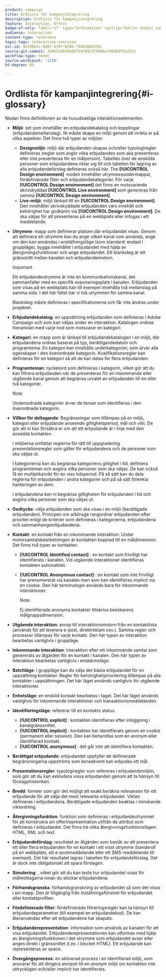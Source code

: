 ```yaml
---
product: campaign
title: Ordlista för kampanjintegrering
description: Ordlista för kampanjintegrering
feature: Interaction, Offers
badge-v7-only: label="v7" type="Informative" tooltip="Gäller endast Campaign Classic v7"
audience: interaction
content-type: reference
topic-tags: interaction-overview
exl-id: 9e199b7c-9307-4797-bf86-7940388555bc
source-git-commit: 3a9b21d626b60754789c3f594ba798309f62a553
workflow-type: tm+mt
source-wordcount: '1110'
ht-degree: 0%

---
```


# Ordlista för kampanjintegrering{#i-glossary}



Nedan finns definitionen av de huvudsakliga interaktionselementen.

* **Miljö**: set som innehåller en erbjudandekatalog och kopplingar (erbjudandemellanslag). Ni måste skapa en miljö genom att inrikta er på olika aspekter. Det finns två typer av miljöer:

   * **Designmiljö**: miljö där erbjudanden skapas och/eller typologiregler definieras (regler som avgör vilka erbjudanden som ska presenteras eller inte presenteras för en målperson). Tabellen över de enskilda personer som erbjudandena riktar sig till och tabellen för lagring av alla erbjudandeförslag definieras också här. The **[!UICONTROL Design environment]** -noden innehåller utrymmesundermappar, fördefinierade filter och erbjudandekategorier. För varje **[!UICONTROL Design environment]** det finns en motsvarande skrivskyddad **[!UICONTROL Live environment]** som genereras från samma **[!UICONTROL Design environment]**.
   * **Live-miljö**: miljö länkad till en **[!UICONTROL Design environment]**. Den innehåller skrivskyddade erbjudanden vars innehåll och behörighet har godkänts via **[!UICONTROL Design environment]**. De ska väljas för att presenteras på en webbplats eller infogas i ett meddelande.

* **Utrymme**: mapp som definierar platsen där erbjudandet visas. Genom att definiera ett utrymme kan du ange vilken kanal som används, ange om den kan användas i enställningsläge (som standard: endast i gruppläge), bygga innehållet i erbjudandet med hjälp av återgivningsfunktioner och ange erbjudandet. Ett blanksteg är ett gränssnitt mellan kanalen och erbjudandemotorn.

  >[!IMPORTANT]
  >
  >Ett erbjudandeutrymme är inte en kommunikationskanal, det sammanfaller med en specifik exponeringsplats i kanalen. Erbjudanden som visas på en webbplats kan till exempel innehålla två mellanslag på samma sida. I det här fallet har vi två utrymmen för samma kanal.
  >
  >Blanksteg måste definieras i specifikationerna och får inte ändras under projektet.

* **Erbjudandekatalog**: en uppsättning erbjudanden som definieras i Adobe Campaign och som kan väljas under en interaktion. Katalogen ordnas hierarkiskt med varje nod som motsvarar en kategori.
* **Kategori**: en mapp som är länkad till erbjudandekatalogen i en miljö, där erbjudandena ordnas baserat på typ, berättigandedatum och programtema. En kategori kan innehålla underkategorier, som ärver alla egenskaper i den överordnade kategorin. Kvalifikationsregler kan definieras för en kategori så att de kan delas för flera erbjudanden.
* **Programteman**: nyckelord som definieras i kategorin, vilket gör att du kan filtrera erbjudanden när de presenteras för en inkommande eller utgående kanal genom att begränsa urvalet av erbjudanden till en eller två kategorier.

  >[!NOTE]
  >
  >Underordnade kategorier ärver de teman som identifieras i den överordnade kategorin.

* **Villkor för deltagande**: Begränsningar som tillämpas på en miljö, kategori eller erbjudande avseende giltighetsperiod, mål och vikt. De gör att ni kan försäkra er om att ett erbjudande är i linje med den avsedda kontakten.

  I miljöerna omfattar reglerna för rätt till uppgradering presentationsregler som gäller för erbjudandena och de personer som ska väljas ut.

  I kategorierna kan du begränsa kategoriens giltighet i tid, definiera programteman och avgöra vilka personer som ska väljas. De kan också få en multiplikatvikt för en viss tidsperiod. På så sätt kan du dela reglerna för erbjudanden i andra kategorier och på så sätt förenkla hanteringen av dem.

  I erbjudandena kan ni begränsa giltigheten för erbjudanden i tid och avgöra vilka personer som ska väljas ut.

* **Godtycke**: välja erbjudanden som ska visas i en miljö (berättigade erbjudanden). Principen om arbitrage rangordnar erbjudanden efter prioritet enligt de kriterier som definieras i kategorierna, erbjudandena och sammanhangserbjudandena.
* **Kontakt**: en kontakt från en inkommande interaktion. Under motorsamtalsbearbetningen är kontakten kopplad till en måldimension. Det finns två typer av kontakter:

   * **[!UICONTROL Identified contact]** : en kontakt som frivilligt har identifierats i kanalen. Vid utgående interaktioner identifieras kontakten automatiskt.
   * **[!UICONTROL Anonymous contact]** : en kontakt som inte frivilligt har prenumererat via kanalen men som kan identifieras implicit via en cookie. Den här terminologin används bara för inkommande interaktioner.

     >[!NOTE]
     >
     >Ej identifierade anonyma kontakter tillskrivs besökarens målgruppsdimension.

* **Utgående interaktion**: anrop till interaktionsmotorn från en kontaktlista (används för att leverera e-post, direktreklam osv.). Samma regler och processer tillämpas för varje kontakt. Den här typen av interaktion bearbetas vanligtvis i gruppläge.
* **Inkommande interaktion**: interaktion efter ett inkommande samtal som genererats av åtgärden för en kontakt i kanalen. Den här typen av interaktion bearbetas vanligtvis i enskärmsläge.
* **Batchläge**: i gruppläge kan du välja det bästa erbjudandet för en uppsättning kontakter. Regler för behörighet/prioritering tillämpas på alla kontakter i uppsättningen. Det här läget används vanligtvis för utgående interaktioner.
* **Enhetsläge**: en enskild kontakt bearbetas i taget. Det här läget används vanligtvis för inkommande interaktioner och transaktionsmeddelanden.
* **Identifieringsläge**: refererar till en kontakts status.

   * **[!UICONTROL explicit]** : kontakten identifieras efter inloggning i kanalgränssnittet.
   * **[!UICONTROL implicit]** : kontakten har identifierats genom en cookie (permanent eller session). Den kan behandlas som en anonym eller identifierad kontakt.
   * **[!UICONTROL anonymous]** : det går inte att identifiera kontakten.

* **Berättigat erbjudande**: erbjudandet uppfyller de definierade begränsningarna uppströms som konsekvent kan erbjudas ett mål.
* **Presentationsregler**: typologiregler som refereras i erbjudandemiljön, som gör att du kan exkludera vissa erbjudanden genom att ta hänsyn till förslagshistoriken.
* **Bredd**: formler som gör det möjligt att exakt beräkna relevansen för ett erbjudande för att välja det mest relevanta erbjudandet. Vikten definieras i erbjudandena. Berättigade erbjudanden beaktas i minskande viktordning.
* **Återgivningsfunktion**: funktion som definieras i erbjudandeutrymmet för att konstruera sin offertrepresentation utifrån de attribut som definieras i erbjudandet. Det finns tre olika återgivningsfunktionslägen: HTML, XML och text.
* **Erbjudandeförslag**: resultatet av åtgärden som består av att presentera ett eller flera erbjudanden för en kontakt i ett visst utrymme (banderoll på en webbplats, ett e-postmeddelande eller ett SMS-meddelande till exempel). Det här resultatet lagras i tabellen för erbjudandeförslag. Det är dock inte obligatoriskt att spara förslagen.
* **Simulering**: , vilket gör att du kan testa hur erbjudandet visas för målmottagarna innan du skickar erbjudandena.
* **Förhandsgranska**: förhandsgranskning av erbjudandet så som det visas i sin mapp. Den är tillgänglig från inställningsfönstret för erbjudandet eller kontaktprofilen.
* **Fördefinierade filter**: fördefinierade filtreringsregler kan ta hänsyn till erbjudandeparametrar (till exempel en erbjudandekod). De kan återanvändas efter att erbjudandena har skapats.
* **Erbjudanderepresentation**: information som används av kanalen för att visa erbjudandet. Erbjudanderepresentationen kan utformas med hjälp av återgivningsfunktionen i det utrymme som erbjudandet avser eller anges direkt i gränssnittet (t.ex. i blocket HTML). Ett erbjudande kan representeras av space.
* **Övergångsprocess**: en aktiverad process i en identifierad miljö, som ansvarar för att dirigera anropet till en anonym miljö om kontakten inte uttryckligen och/eller implicit har identifierats.
